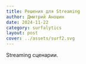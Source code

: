 ```yaml
---
title: Решения для Streaming
author: Дмитрий Аношин
date: 2024-11-22
category: surfalytics
layout: post
cover: ../assets/surf2.svg
---
```


Streaming сценарии.
